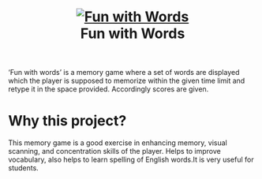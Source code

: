 <h1 align="center">
  <a href="https://play.google.com/store/apps/details?id=com.inc.mountzoft.funwithwords&hl=en"><img src="https://user-images.githubusercontent.com/20029287/43059401-dccab976-8e69-11e8-957a-1ef59389dbc6.png" alt="Fun with Words"></a>
  <br>
  Fun with Words
  <br>
  <br>
</h1>

‘Fun with words’ is a memory game where a set of words are displayed which the player is supposed to
memorize within the given time limit and retype it in the space provided. Accordingly scores are given.

# Why this project?
This memory game is a good exercise in enhancing memory, visual scanning, and concentration skills of the player.
Helps to improve vocabulary, also helps to learn spelling of English words.It is very useful for students.
